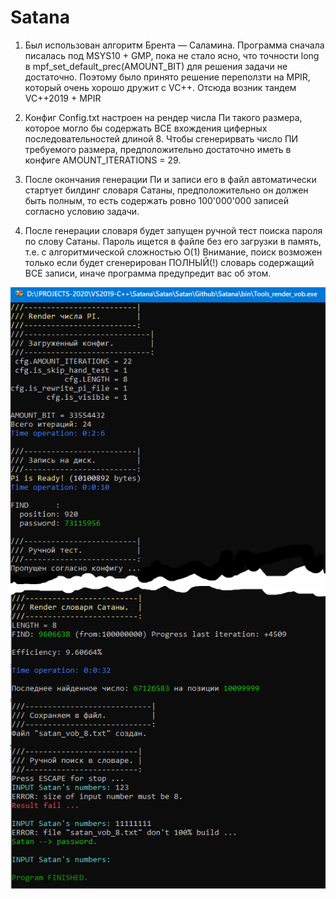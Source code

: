 # Satana
 
1. Был использован алгоритм Брента — Саламина. Программа сначала писалась под MSYS10 + GMP, пока не стало ясно, что точности long в mpf_set_default_prec(AMOUNT_BIT) для решения задачи не достаточно. Поэтому было принято решение переползти на MPIR, который очень хорошо дружит с VC++. Отсюда возник тандем VC++2019 + MPIR

2. Конфиг Config.txt настроен на рендер числа Пи такого размера, которое могло бы содержать ВСЕ вхождения циферных последовательностей длиной 8. Чтобы сгенерирвать число ПИ требуемого размера,
предположительно достаточно иметь в конфиге AMOUNT_ITERATIONS  = 29.

3. После окончания генерации Пи и записи его в файл автоматичеcки стартует билдинг словаря Сатаны, предположительно он должен быть полным, то есть содержать ровно 100'000'000 записей согласно условию задачи.

4. После генерации словаря будет запущен ручной тест поиска пароля по слову Сатаны. Пароль ищется в файле без его загрузки в память, т.е. с алгоритмической сложностью O(1) Внимание, поиск возможен только если будет сгенерирован ПОЛНЫЙ(!) словарь содержащий ВСЕ записи, иначе программа предупредит вас об этом.

![Screenshot in game 1](./screenshot_01.png)
![Screenshot in game 1](./screenshot_02.png)
